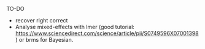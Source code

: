 
TO-DO
* recover right correct
* Analyse mixed-effects with lmer (good tutorial: https://www.sciencedirect.com/science/article/pii/S0749596X07001398) or brms for Bayesian.